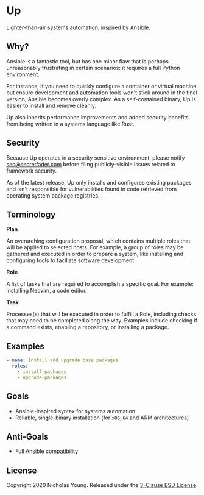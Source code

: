 # Up

Lighter-than-air systems automation, inspired by Ansible.

## Why?

Ansible is a fantastic tool, but has one minor flaw that is perhaps
unreasonably frustrating in certain scenarios: it requires a full Python
environment.

For instance, if you need to quickly configure a container or virtual
machine but ensure development and automation tools won't stick around in
the final version, Ansible becomes overly complex. As a self-contained
binary, Up is easier to install and remove cleanly.

Up also inherits performance improvements and added security benefits from
being written in a systems language like Rust.

## Security

Because Up operates in a security sensitive environment, please notify
<sec@secretfader.com> before filing publicly-visible issues related to
framework security.

As of the latest release, Up only installs and configures existing
packages and isn't responsible for vulnerabilities found in code retrieved
from operating system package registries.

## Terminology

**Plan**

An overarching configuration proposal, which contains multiple roles that
will be applied to selected hosts. For example, a group of roles may be
gathered and executed in order to prepare a system, like installing and
configuring tools to faciliate software development.

**Role**

A list of tasks that are required to accomplish a specific goal. For
example: installing Neovim, a code editor.

**Task**

Processes(s) that will be executed in order to fulfill a Role, including
checks that may need to be completed along the way. Examples include
checking if a command exists, enabling a repository, or installing
a package.

## Examples

```yaml
- name: Install and upgrade base packages
  roles:
    - install-packages
    - upgrade-packages
```

## Goals

* Ansible-inspired syntax for systems automation
* Reliable, single-binary installation (for `x86_64` and ARM
  architectures)

## Anti-Goals

* Full Ansible compatibility

## License

Copyright 2020 Nicholas Young. Released under the [3-Clause BSD
License](LICENSE).
